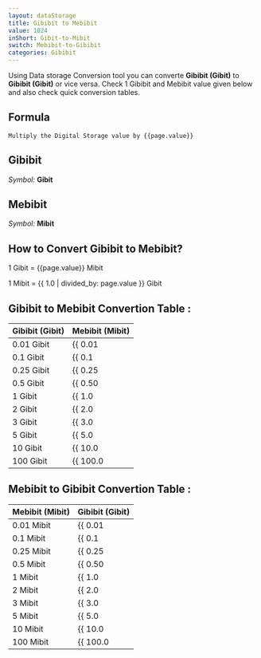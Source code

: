```yaml
---
layout: dataStorage
title: Gibibit to Mebibit
value: 1024
inShort: Gibit-to-Mibit
switch: Mebibit-to-Gibibit
categories: Gibibit
---
```


Using Data storage Conversion tool you can converte **Gibibit (Gibit)** to **Gibibit (Gibit)** or vice versa. Check 1 Gibibit and Mebibit value given below and also check quick conversion tables.

## Formula
`Multiply the Digital Storage value by {{page.value}}`

## Gibibit
*Symbol:* **Gibit**

## Mebibit
*Symbol:* **Mibit**

## How to Convert Gibibit to Mebibit?

1 Gibit = {{page.value}} Mibit

1 Mibit = {{ 1.0 | divided_by: page.value }} Gibit


## Gibibit to Mebibit Convertion Table :

| Gibibit (Gibit) | Mebibit (Mibit) |
| ---- | ---- |
| 0.01 Gibit | {{ 0.01 | times: page.value }} Mibit |
| 0.1 Gibit | {{ 0.1 | times: page.value }} Mibit |
| 0.25 Gibit | {{ 0.25 | times: page.value }} Mibit |
| 0.5 Gibit | {{ 0.50 | times: page.value }} Mibit |
| 1 Gibit | {{ 1.0 | times: page.value }} Mibit |
| 2 Gibit | {{ 2.0 | times: page.value }} Mibit |
| 3 Gibit | {{ 3.0 | times: page.value }} Mibit |
| 5 Gibit | {{ 5.0 | times: page.value }} Mibit |
| 10 Gibit | {{ 10.0 | times: page.value }} Mibit |
| 100 Gibit | {{ 100.0 | times: page.value }} Mibit |

## Mebibit to Gibibit Convertion Table :

| Mebibit (Mibit) | Gibibit (Gibit) |
| ---- | ---- |
| 0.01 Mibit | {{ 0.01 | divided_by: page.value }} Gibit |
| 0.1 Mibit | {{ 0.1 | divided_by: page.value }} Gibit |
| 0.25 Mibit | {{ 0.25 | divided_by: page.value }} Gibit |
| 0.5 Mibit | {{ 0.50 | divided_by: page.value }} Gibit |
| 1 Mibit | {{ 1.0 | divided_by: page.value }} Gibit |
| 2 Mibit | {{ 2.0 | divided_by: page.value }} Gibit |
| 3 Mibit | {{ 3.0 | divided_by: page.value }} Gibit |
| 5 Mibit | {{ 5.0 | divided_by: page.value }} Gibit |
| 10 Mibit | {{ 10.0 | divided_by: page.value }} Gibit |
| 100 Mibit | {{ 100.0 | divided_by: page.value }} Gibit |


<script>
document.getElementById('selectInput')[11].selected = true
document.getElementById('selectOutput')[7].selected = true
</script>
